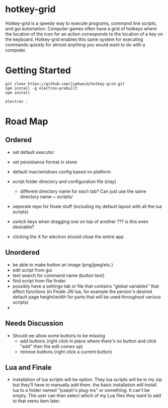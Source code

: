 # hotkey-grid

Hotkey-grid is a speedy way to execute programs, command line scripts, and gui automation. Computer games often have a grid of hotkeys where the location of the icon for an action corresponds to the location of a key on the keyboard. Hotkey-grid enables this same system for executing commands quickly for almost anything you would want to do with a computer.

# Getting Started

```
git clone https://github.com/jsphweid/hotkey-grid.git
npm install -g electron-prebuilt
npm install

electron .
```

# Road Map

## Ordered

- set default executor
- set persistance format in stone

- default mac/windows config based on platform
- script folder directory and configuration file (clay)
  - different directory name for each tab? Can just use the same directory name ~ scripts/
- seperate repo for finale stuff (including my default layout with all the lua scripts)
- switch keys when dragging one on top of another ??? is this even desirable?
- clicking the X for electron should close the entire app

## Unordered

- be able to make button an image (png/jpeg/etc.)
- edit script from gui
- text search for command name (button text)
- find script from file finder
- possibly have a settings tab or file that contains "global variables" that affect functions (in Finale JW lua, for example the person's desired default page height/width for parts that will be used throughout various scripts)
- 

## Needs Discussion

- Should we allow some buttons to be missing
  - add buttons (right click in place where there's no button and click "add" then the edit comes up)
  - remove buttons (right click a current button)

## Lua and Finale
- installation of lua scripts will be option.  They lua scripts will be in my zip but they'll have to manually add them. the basic installation will install lua to a folder named "joseph's plug-ins" or something.  It can't be empty.  The user can then select which of my Lua files they want to add to that menu item later.
